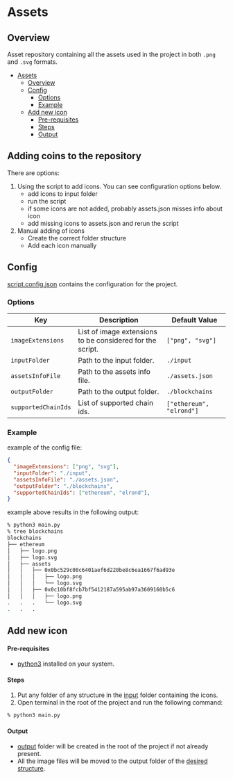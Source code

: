 # Assets
## Overview
Asset repository containing all the assets used in the project in both `.png` and `.svg` formats.

- [Assets](#assets)
  - [Overview](#overview)
  - [Config](#config)
    - [Options](#options)
    - [Example](#example)
  - [Add new icon](#add-new-icon)
      - [Pre-requisites](#pre-requisites)
      - [Steps](#steps)
      - [Output](#output)

## Adding coins to the repository
There are options:

1. Using the script to add icons. You can see configuration options below.
    - add icons to input folder
    - run the script
    - if some icons are not added, probably assets.json misses info about icon
    - add missing icons to assets.json and rerun the script
2. Manual adding of icons
    - Create the correct folder structure
    - Add each icon manually

## Config
[script.config.json](script.config.json) contains the configuration for the project.

### Options
| Key | Description | Default Value |
| --- | --- | --- |
| <span id="imageExtensions">`imageExtensions`</span> | List of image extensions to be considered for the script. | `["png", "svg"]` |
| <span id="inputFolder">`inputFolder`</span> | Path to the input folder. | `./input` |
| <span id="assetsInfoFile">`assetsInfoFile`</span> | Path to the assets info file. | `./assets.json` |
| <span id="outputFolder">`outputFolder`</span> | Path to the output folder. | `./blockchains` |
| <span id="supportedChainIds">`supportedChainIds`</span> | List of supported chain ids. | `["ethereum", "elrond"]` |

### Example
example of the config file:
```json
{
  "imageExtensions": ["png", "svg"],
  "inputFolder": "./input",
  "assetsInfoFile": "./assets.json",
  "outputFolder": "./blockchains",
  "supportedChainIds": ["ethereum", "elrond"],
}
```
<span id="structure-example">example above results in the following output:</span>
```bash
% python3 main.py
% tree blockchains
blockchains
├── ethereum
│   ├── logo.png
│   ├── logo.svg
│   ├── assets
│   │   ├── 0x0bc529c00c6401aef6d220be8c6ea1667f6ad93e
│   │   │   ├── logo.png
│   │   │   └── logo.svg
│   │   ├── 0x0c10bf8fcb7bf5412187a595ab97a3609160b5c6
│   │   │   ├── logo.png
.   .   .   └── logo.svg
.   .   .                                             
```



## Add new icon
#### Pre-requisites
- [python3](https://www.python.org/downloads/) installed on your system.
#### Steps
1. Put any folder of any structure in the [input](#inputFolder) folder containing the icons.
2. Open terminal in the root of the project and run the following command:
```bash
% python3 main.py
```
#### Output
* [output](#outputFolder) folder will be created in the root of the project if not already present.
* All the image files will be moved to the output folder of the [desired structure](#structure-example).